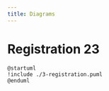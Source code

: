 ```yaml
---
title: Diagrams
---
```


# Registration  23

```plantuml
@startuml
!include ./3-registration.puml
@enduml
```


